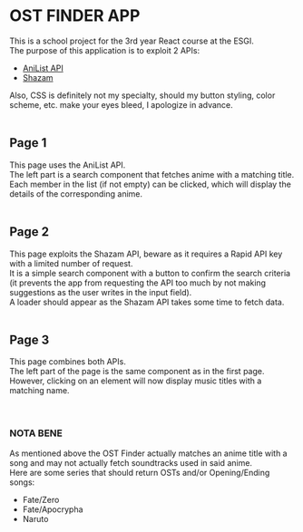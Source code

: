 # OST FINDER APP

This is a school project for the 3rd year React course at the ESGI.<br>
The purpose of this application is to exploit 2 APIs:<br>
-   [AniList API](https://anilist.gitbook.io/anilist-apiv2-docs)
-   [Shazam](https://rapidapi.com/apidojo/api/shazam)

Also, CSS is definitely not my specialty, should my button styling, color scheme, etc. make your eyes bleed, I apologize in advance.
<br><br>

## Page 1

This page uses the AniList API.<br>
The left part is a search component that fetches anime with a matching title.<br>
Each member in the list (if not empty) can be clicked, which will display the details of the corresponding anime.
<br><br>

## Page 2

This page exploits the Shazam API, beware as it requires a Rapid API key with a limited number of request.<br>
It is a simple search component with a button to confirm the search criteria (it prevents the app from requesting the API too much by not making suggestions as the user writes in the input field).<br>
A loader should appear as the Shazam API takes some time to fetch data.
<br><br>

## Page 3

This page combines both APIs.<br>
The left part of the page is the same component as in the first page.<br>
However, clicking on an element will now display music titles with a matching name.<br>
<br><br>

### NOTA BENE

As mentioned above the OST Finder actually matches an anime title with a song and may not actually fetch soundtracks used in said anime.<br>
Here are some series that should return OSTs and/or Opening/Ending songs:
<ul>
    <li>Fate/Zero</li>
    <li>Fate/Apocrypha</li>
    <li>Naruto</li>
</ul>